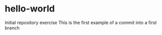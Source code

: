 # hello-world
Initial repository exercise
This is the first example of a commit into a first branch
